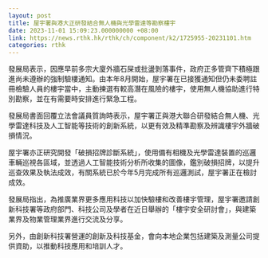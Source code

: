 ```yaml
---
layout: post
title: 屋宇署與港大正研發結合無人機與光學雷達等勘察樓宇
date: 2023-11-01 15:09:23.000000000 +08:00
link: https://news.rthk.hk/rthk/ch/component/k2/1725955-20231101.htm
categories: rthk
---
```


發展局表示，因應早前多宗大廈外牆石屎或批盪剝落事件，政府正多管齊下積極跟進尚未遵辦的強制驗樓通知。由本年8月開始，屋宇署在已接獲通知但仍未委聘註冊檢驗人員的樓宇當中，主動揀選有較高潛在風險的樓宇，使用無人機協助進行特別勘察，並在有需要時安排進行緊急工程。

發展局書面回覆立法會議員質詢時表示，屋宇署正與港大聯合研發結合無人機、光學雷達科技及人工智能等技術的創新系統，以更有效及精準勘察及辨識樓宇外牆破損情況。

屋宇署亦正研究開發「破損招牌診斷系統」，使用備有相機及光學雷達裝置的巡邏車輛巡視各區域，並透過人工智能技術分析所收集的圖像，鑑別破損招牌，以提升巡查效果及執法成效，有關系統已於今年5月完成所有巡邏測試，屋宇署正在檢討成效。

發展局指出，為推廣業界更多應用科技以加快驗樓和改善樓宇管理，屋宇署邀請創新科技署等政府部門、科技公司及學者在近日舉辦的「樓宇安全研討會」，與建築業界及物業管理業界進行交流及分享。

另外，由創新科技署營運的創新及科技基金，會向本地企業包括建築及測量公司提供資助，以推動科技應用和培訓人才。
